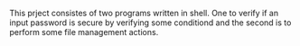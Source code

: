 This prject consistes of two programs written in shell.
One to verify if an input password is secure by verifying some conditiond and the second is to perform some file management actions.
